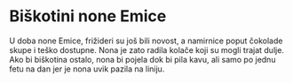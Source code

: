 # Biškotini none Emice

U doba none Emice, frižideri su još bili novost, a namirnice poput čokolade skupe i teško dostupne. Nona je zato radila kolače koji su mogli trajat dulje. Ako bi biškotina ostalo, nona bi pojela dok bi pila kavu, ali samo po jednu fetu na dan jer je nona uvik pazila na liniju.

